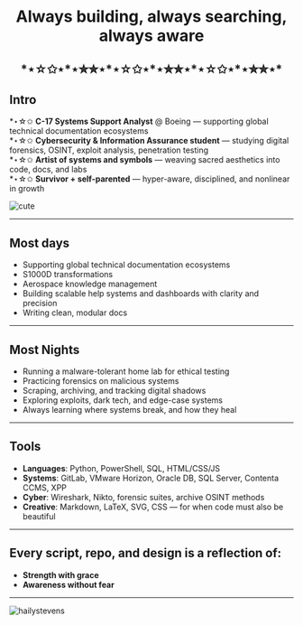 
  <h1 align="center">Always building, always searching, always aware </h1>
<h2 align="center"> *⋆☆✩⋆*⋆✮✮⋆*⋆☆✩⋆*⋆✮✮⋆*⋆☆✩⋆*⋆✮✮⋆* </h2>

## Intro  

*⋆☆✩ **C-17 Systems Support Analyst** @ Boeing — supporting global technical documentation ecosystems  
*⋆☆✩ **Cybersecurity & Information Assurance student** — studying digital forensics, OSINT, exploit analysis, penetration testing  
*⋆☆✩ **Artist of systems and symbols** — weaving sacred aesthetics into code, docs, and labs  
*⋆☆✩ **Survivor + self-parented** — hyper-aware, disciplined, and nonlinear in growth  

<img align="center" alt="cute" src="https://static.myfigurecollection.net/upload/pictures/2023/09/12/3751290.gif" width="max"> 

---

## Most days

- Supporting global technical documentation ecosystems  
- S1000D transformations  
- Aerospace knowledge management  
- Building scalable help systems and dashboards with clarity and precision  
- Writing clean, modular docs
 
---

## Most Nights

- Running a malware-tolerant home lab for ethical testing  
- Practicing forensics on malicious systems  
- Scraping, archiving, and tracking digital shadows  
- Exploring exploits, dark tech, and edge-case systems 
- Always learning where systems break, and how they heal  

---

## Tools

- **Languages**: Python, PowerShell, SQL, HTML/CSS/JS  
- **Systems**: GitLab, VMware Horizon, Oracle DB, SQL Server, Contenta CCMS, XPP  
- **Cyber**: Wireshark, Nikto, forensic suites, archive OSINT methods  
- **Creative**: Markdown, LaTeX, SVG, CSS — for when code must also be beautiful  

---
  
## Every script, repo, and design is a reflection of:  

- **Strength with grace**  
- **Awareness without fear**  

---


<p><img align="left" src="https://github-readme-stats.vercel.app/api/top-langs?username=hailystevens&show_icons=true&locale=en&layout=compact" alt="hailystevens" /></p>
